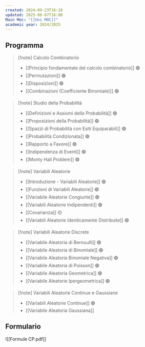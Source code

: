 ```yaml
---
created: 2024-09-23T16:18
updated: 2025-06-07T16:00
Main Moc: "[[Uni MOC]]"
academic year: 2024/2025
---
```

## Programma

>[!note] Calcolo Combinatorio
>- [[Principio fondamentale del calcolo combinatorio]] 🟢
>- [[Permutazioni]] 🟢
>- [[Disposizioni]] 🟢
>- [[Combinazioni (Coefficiente Binomiale)]] 🟢

>[!note] Studio della Probabilità
>- [[Definizioni e Assiomi della Probabilità]] 🟢
>- [[Proposizioni della Probabilità]] 🟢
>- [[Spazzi di Probabilità con Esiti Equiparabili]] 🟢
>- [[Probabilità Condizionata]] 🟢
>- [[Rapporto a Favore]] 🟢
>- [[Indipendenza di Eventi]] 🟢
>- [[Monty Hall Problem]] 🟢

>[!note] Variabili Aleatorie
>- [[Introduzione - Variabili Aleatorie]] 🟢
>- [[Funzioni di Variabili Aleatorie]] 🟢
>- [[Variabile Aleatorie Congiunte]] 🟢
>- [[Variabili Aleatorie Indipendenti]]  🟢
>- [[Covarianza]] 🟡
> - [[Variabili Aleatorie Identicamente Distribuite]] 🟢

>[!note] Variabili Aleatorie Discrete
>- [[Variabile Aleatoria di Bernoulli]] 🟢
>- [[Variabile Aleatoria di Binomiale]] 🟢
>- [[Variabile Aleatoria Binomiale Negativa]] 🟢
>- [[Variabile Aleatoria di Poisson]] 🟢
>- [[Variabile Aleatoria Geometrica]] 🟢
>- [[Variabile Aleatorie Ipergeometrica]] 🟢

>[!note] Variabili Aleatorie Continue e Gaussiane
>- [[Variabili Aleatorie Continue]] 🟢
>- [[Variabile Aleatoria Gaussiana]]

## Formulario

![[Formule CP.pdf]]